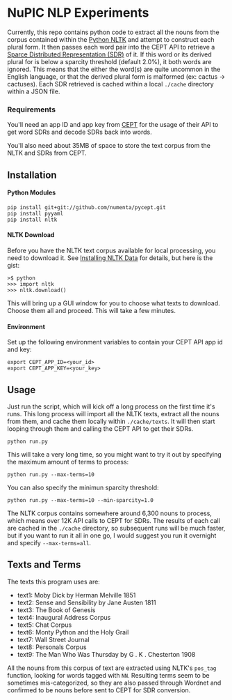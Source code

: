 # NuPIC NLP Experiments

Currently, this repo contains python code to extract all the nouns from the corpus contained within the [Python NLTK](http://nltk.org/) and attempt to construct each plural form. It then passes each word pair into the CEPT API to retrieve a [Sparce Distributed Representation (SDR)](https://github.com/numenta/nupic/wiki/Sparse-Distributed-Representations) of it. If this word or its derived plural for is below a sparcity threshold (default 2.0%), it both words are ignored. This means that the either the word(s) are quite uncommon in the English language, or that the derived plural form is malformed (ex: cactus -> cactuses). Each SDR retrieved is cached within a local `./cache` directory within a JSON file. 

### Requirements

You'll need an app ID and app key from [CEPT](https://cept.3scale.net/) for the usage of their API to get word SDRs and decode SDRs back into words. 

You'll also need about 35MB of space to store the text corpus from the NLTK and SDRs from CEPT.

## Installation

#### Python Modules

    pip install git+git://github.com/numenta/pycept.git
    pip install pyyaml
    pip install nltk

#### NLTK Download

Before you have the NLTK text corpus available for local processing, you need to download it. See [Installing NLTK Data](http://nltk.org/data.html) for details, but here is the gist:

    >$ python
    >>> import nltk
    >>> nltk.download()

This will bring up a GUI window for you to choose what texts to download. Choose them all and proceed. This will take a few minutes.

#### Environment

Set up the following environment variables to contain your CEPT API app id and key:

    export CEPT_APP_ID=<your_id>
    export CEPT_APP_KEY=<your_key>

## Usage

Just run the script, which will kick off a long process on the first time it's runs. This long process will import all the NLTK texts, extract all the nouns from them, and cache them locally within `./cache/texts`. It will then start looping through them and calling the CEPT API to get their SDRs.

    python run.py

This will take a very long time, so you might want to try it out by specifying the maximum amount of terms to process:

    python run.py --max-terms=10

You can also specify the minimun sparcity threshold:

    python run.py --max-terms=10 --min-sparcity=1.0
   
The NLTK corpus contains somewhere around 6,300 nouns to process, which means over 12K API calls to CEPT for SDRs. The results of each call are cached in the `./cache` directory, so subsequent runs will be much faster, but if you want to run it all in one go, I would suggest you run it overnight and specify `--max-terms=all`.

## Texts and Terms

The texts this program uses are:

- text1: Moby Dick by Herman Melville 1851
- text2: Sense and Sensibility by Jane Austen 1811
- text3: The Book of Genesis
- text4: Inaugural Address Corpus
- text5: Chat Corpus
- text6: Monty Python and the Holy Grail
- text7: Wall Street Journal
- text8: Personals Corpus
- text9: The Man Who Was Thursday by G . K . Chesterton 1908

All the nouns from this corpus of text are extracted using NLTK's `pos_tag` function, looking for words tagged with `NN`. Resulting terms seem to be sometimes mis-categorized, so they are also passed through Wordnet and confirmed to be nouns before sent to CEPT for SDR conversion.
